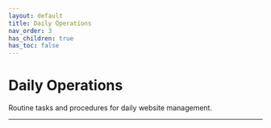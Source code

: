 ```yaml
---
layout: default
title: Daily Operations
nav_order: 3
has_children: true
has_toc: false
---
```


# Daily Operations

Routine tasks and procedures for daily website management.

---
